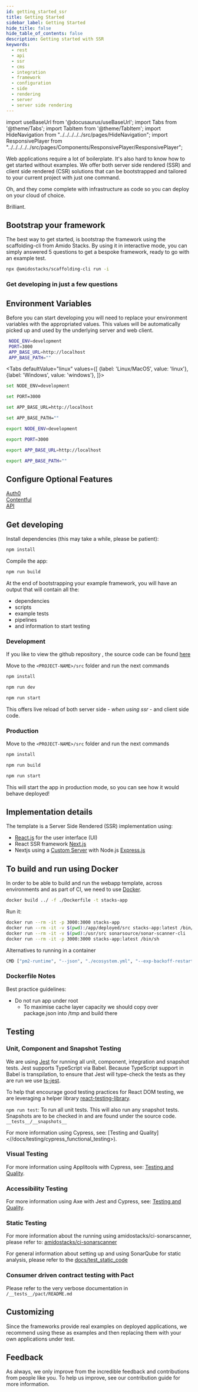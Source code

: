 ```yaml
---
id: getting_started_ssr
title: Getting Started
sidebar_label: Getting Started
hide_title: false
hide_table_of_contents: false
description: Getting started with SSR
keywords:
  - rest
  - api
  - ssr
  - cms
  - integration
  - framework
  - configuration
  - side
  - rendering
  - server
  - server side rendering
---
```


import useBaseUrl from '@docusaurus/useBaseUrl';
import Tabs from '@theme/Tabs';
import TabItem from '@theme/TabItem';
import HideNavigation from "../../../../../src/pages/HideNavigation";
import ResponsivePlayer from "../../../../../src/pages/Components/ResponsivePlayer/ResponsivePlayer";

Web applications require a lot of boilerplate. It's also hard to know how to get started without examples. We offer both server side rendered (SSR) and client side rendered (CSR) solutions that can be bootstrapped and tailored to your current project with just one command.

Oh, and they come complete with infrastructure as code so you can deploy on your cloud of choice.

Brilliant.

<ResponsivePlayer url="https://youtu.be/A5Jy0dpwFEY" />

## Bootstrap your framework

The best way to get started, is bootstrap the framework using the scaffolding-cli from Amido Stacks. By using it in interactive mode, you can simply answered 5 questions to get a bespoke framework, ready to go with an example test.

```bash title="Run to start configuring your solution"
npx @amidostacks/scaffolding-cli run -i
```

### Get developing in just a few questions

<!-- [![asciicast](https://asciinema.org/a/znvqsWhks970mYkUjGkwFoTKS.svg)](https://asciinema.org/a/znvqsWhks970mYkUjGkwFoTKS) -->

## Environment Variables

Before you can start developing you will need to replace your environment variables with the appropriated values.
This values will be automatically picked up and used by the underlying server and web client.

```bash
 NODE_ENV=development
 PORT=3000
 APP_BASE_URL=http://localhost
 APP_BASE_PATH=""
```

<!-- markdownlint-disable MD033 -->

<Tabs
defaultValue="linux"
values={[
{label: 'Linux/MacOS', value: 'linux'},
{label: 'Windows', value: 'windows'},
]}>
<TabItem value="windows">

<div>

  ```bash
  set NODE_ENV=development
  ```

  ```bash
  set PORT=3000
  ```

  ```bash
  set APP_BASE_URL=http://localhost
  ```

  ```bash
  set APP_BASE_PATH=""
  ```

</div>

</TabItem>

<TabItem value="linux">

<div>

  ```bash
  export NODE_ENV=development
  ```

  ```bash
  export PORT=3000
  ```

  ```bash
  export APP_BASE_URL=http://localhost
  ```

  ```bash
  export APP_BASE_PATH=""
  ```

</div>

</TabItem>

</Tabs>

## Configure Optional Features

[Auth0](identity.md) <br/>
[Contentful](contentful_integration.md) <br/>
[API](api_definition_ssr.md) <br/>

## Get developing

Install dependencies (this may take a while, please be patient):

```bash
npm install
```

Compile the app:

```bash
npm run build
```

At the end of bootstrapping your example framework, you will have an output that will contain all the:

- dependencies
- scripts
- example tests
- pipelines
- and information to start testing

### Development

If you like to view the github repository , the source code can be found [here](https://github.com/amido/stacks-webapp-template/tree/master/packages/scaffolding-cli/templates/src/ssr)

Move to the `<PROJECT-NAME>/src` folder and run the next commands

```bash
npm install
```

```bash
npm run dev
```

```bash title="To run locally"
npm run start
```

This offers live reload of both server side - _when using ssr_ - and client side code.

### Production

Move to the `<PROJECT-NAME>/src` folder and run the next commands

```bash
npm install
```

```bash
npm run build
```

```bash
npm run start
```

This will start the app in production mode, so you can see how it would behave deployed!

## Implementation details

The template is a Server Side Rendered (SSR) implementation using:

- [React.js](https://reactjs.org/) for the user interface (UI)
- React SSR framework [Next.js](https://nextjs.org/)
- Nextjs using a
  [Custom Server](https://nextjs.org/docs/advanced-features/custom-server) with
  Node.js [Express.js](https://expressjs.com/)

## To build and run using Docker

  In order to be able to build and run the webapp template, across environments
  and as part of CI, we need to use [Docker](https://docs.docker.com/install/).

  ```bash title="Build from the webapp directory"
  docker build ../ -f ./Dockerfile -t stacks-app
  ```

  Run it:

  ```bash
  docker run --rm -it -p 3000:3000 stacks-app
  docker run --rm -it -v $(pwd):/app/deployed/src stacks-app:latest /bin/sh
  docker run --rm -it -v $(pwd):/usr/src sonarsource/sonar-scanner-cli
  docker run --rm -it -p 3000:3000 stacks-app:latest /bin/sh
  ```

  Alternatives to running in a container

  ```bash
  CMD ["pm2-runtime", "--json", "./ecosystem.yml", "--exp-backoff-restart-delay=500", "-a", "--update-env"]
  ```

### Dockerfile Notes

  Best practice guidelines:

- Do not run app under root
    - To maximise cache layer capacity we should copy over package.json into /tmp
      and build there

## Testing

### Unit, Component and Snapshot Testing

  We are using [Jest](https://jestjs.io/) for running all unit, component,
  integration and snapshot tests. Jest supports TypeScript via Babel. Because
  TypeScript support in Babel is transpilation, to ensure that Jest will
  type-check the tests as they are run we use
  [ts-jest](https://github.com/kulshekhar/ts-jest).

  To help that encourage good testing practices for React DOM testing, we are
  leveraging a helper library [react-testing-library](https://jestjs.io/).

  `npm run test`: To run all unit tests. This will also run any snapshot tests.
  Snapshots are to be checked in and are found under the source code.
  `__tests__/__snapshots__`

For more information using Cypress, see:
[Testing and Quality]<//docs/testing/cypress_functional_testing>).

### Visual Testing

For more information using Applitools with Cypress, see:
[Testing and Quality](//docs/testing/visual_analysis).

### Accessibility Testing

For more information using Axe with Jest and Cypress, see:
[Testing and Quality](//docs/testing/accessibility_testing).

### Static Testing

For more information about the running using amidostacks/ci-sonarscanner, please
refer to:
[amidostacks/ci-sonarscanner](https://hub.docker.com/repository/docker/amidostacks/ci-sonarscanner)

For general information about setting up and using SonarQube for static
analysis, please refer to the
[docs/test_static_code](https://github.com/amido/stacks-webapp-template/tree/master/docstest_static_code.md)

### Consumer driven contract testing with Pact

Please refer to the very verbose documentation in
`/__tests__/pact/README.md`

## Customizing

Since the frameworks provide real examples on deployed applications, we recommend using these as examples and then replacing them with your own applications under test.

## Feedback

As always, we only improve from the incredible feedback and contributions from people like you. To help us improve, see our contribution guide for more information.

<HideNavigation prev />
